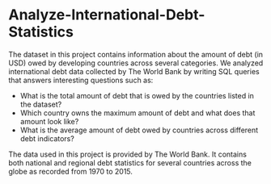 # Analyze-International-Debt-Statistics

The dataset in this project contains information about the amount of debt (in USD) owed by developing countries across several categories. We analyzed international debt data collected by The World Bank by writing SQL queries that answers interesting questions such as:
 - What is the total amount of debt that is owed by the countries listed in the dataset?
 - Which country owns the maximum amount of debt and what does that amount look like?
 - What is the average amount of debt owed by countries across different debt indicators?
 
The data used in this project is provided by The World Bank. It contains both national and regional debt statistics for several countries across the globe as recorded from 1970 to 2015.
